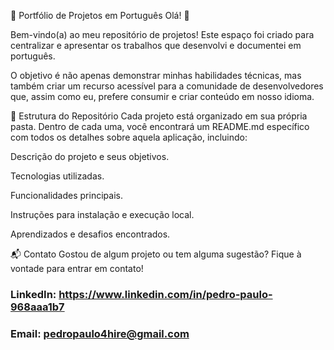 🚀 Portfólio de Projetos em Português
Olá! 👋

Bem-vindo(a) ao meu repositório de projetos! Este espaço foi criado para centralizar e apresentar os trabalhos que desenvolvi e documentei em português.

O objetivo é não apenas demonstrar minhas habilidades técnicas, mas também criar um recurso acessível para a comunidade de desenvolvedores que, assim como eu, prefere consumir e criar conteúdo em nosso idioma.

📂 Estrutura do Repositório
Cada projeto está organizado em sua própria pasta. Dentro de cada uma, você encontrará um README.md específico com todos os detalhes sobre aquela aplicação, incluindo:

Descrição do projeto e seus objetivos.

Tecnologias utilizadas.

Funcionalidades principais.

Instruções para instalação e execução local.

Aprendizados e desafios encontrados.

📬 Contato
Gostou de algum projeto ou tem alguma sugestão? Fique à vontade para entrar em contato!

### LinkedIn: https://www.linkedin.com/in/pedro-paulo-968aaa1b7

### Email: pedropaulo4hire@gmail.com

